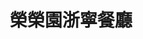---
title: "榮榮園浙寧餐廳"
description: "榮榮園浙寧餐廳"
layout: shop
keywords:
  - 美食競賽
  - 台灣美食
  - 美食精選
datePublished: "2025-06-30"
dateModified: "2025-07-07"
city: "台北市"
district: "大安區"
address: "台北市大安區信義路四段25號2樓"
phone: "0227038822"
geo: "25.033581037187666, 121.544639769365"
google_map: "https://maps.app.goo.gl/T9SL41jzPjr1FqoY7"
footinder: "https://footinder.com.tw/%e5%8f%b0%e5%8c%97%e5%b8%82%e5%a4%a7%e5%ae%89%e5%8d%80/8589/"
official: "https://www.facebook.com/rongrongyuan0227038822"
award:
  - name: "500盤"
    year: "2024"
    entries:
      - dishes:
          - "烤光餅與㸆排骨"

---